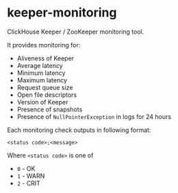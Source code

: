 # keeper-monitoring

ClickHouse Keeper / ZooKeeper monitoring tool.

It provides monitoring for:
- Aliveness of Keeper
- Average latency
- Minimum latency
- Maximum latency
- Request queue size
- Open file descriptors
- Version of Keeper
- Presence of snapshots
- Presence of `NullPointerException` in logs for 24 hours

Each monitoring check outputs in following format:
```
<status code>;<message>
```
Where `<status code>` is one of
- `0` - OK
- `1` - WARN
- `2` - CRIT

